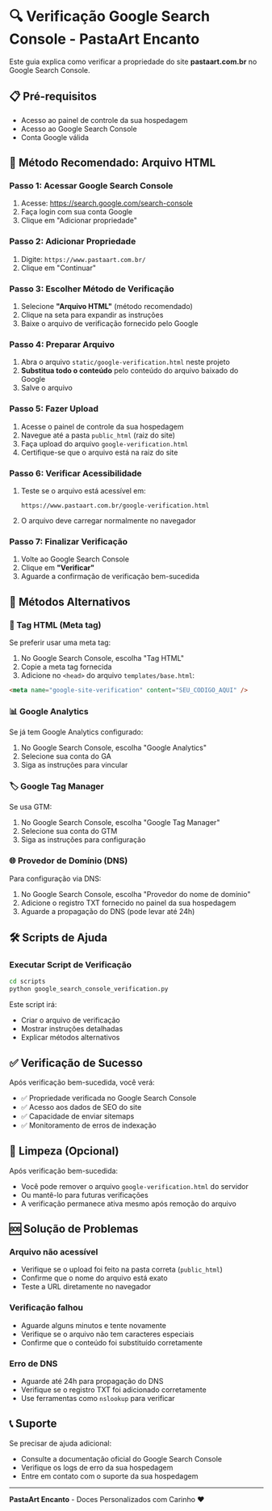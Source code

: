 # 🔍 Verificação Google Search Console - PastaArt Encanto

Este guia explica como verificar a propriedade do site **pastaart.com.br** no Google Search Console.

## 📋 Pré-requisitos

- Acesso ao painel de controle da sua hospedagem
- Acesso ao Google Search Console
- Conta Google válida

## 🎯 Método Recomendado: Arquivo HTML

### Passo 1: Acessar Google Search Console
1. Acesse: https://search.google.com/search-console
2. Faça login com sua conta Google
3. Clique em "Adicionar propriedade"

### Passo 2: Adicionar Propriedade
1. Digite: `https://www.pastaart.com.br/`
2. Clique em "Continuar"

### Passo 3: Escolher Método de Verificação
1. Selecione **"Arquivo HTML"** (método recomendado)
2. Clique na seta para expandir as instruções
3. Baixe o arquivo de verificação fornecido pelo Google

### Passo 4: Preparar Arquivo
1. Abra o arquivo `static/google-verification.html` neste projeto
2. **Substitua todo o conteúdo** pelo conteúdo do arquivo baixado do Google
3. Salve o arquivo

### Passo 5: Fazer Upload
1. Acesse o painel de controle da sua hospedagem
2. Navegue até a pasta `public_html` (raiz do site)
3. Faça upload do arquivo `google-verification.html`
4. Certifique-se que o arquivo está na raiz do site

### Passo 6: Verificar Acessibilidade
1. Teste se o arquivo está acessível em:
   ```
   https://www.pastaart.com.br/google-verification.html
   ```
2. O arquivo deve carregar normalmente no navegador

### Passo 7: Finalizar Verificação
1. Volte ao Google Search Console
2. Clique em **"Verificar"**
3. Aguarde a confirmação de verificação bem-sucedida

## 🔄 Métodos Alternativos

### 📌 Tag HTML (Meta tag)
Se preferir usar uma meta tag:

1. No Google Search Console, escolha "Tag HTML"
2. Copie a meta tag fornecida
3. Adicione no `<head>` do arquivo `templates/base.html`:

```html
<meta name="google-site-verification" content="SEU_CODIGO_AQUI" />
```

### 📊 Google Analytics
Se já tem Google Analytics configurado:

1. No Google Search Console, escolha "Google Analytics"
2. Selecione sua conta do GA
3. Siga as instruções para vincular

### 🏷️ Google Tag Manager
Se usa GTM:

1. No Google Search Console, escolha "Google Tag Manager"
2. Selecione sua conta do GTM
3. Siga as instruções para configuração

### 🌐 Provedor de Domínio (DNS)
Para configuração via DNS:

1. No Google Search Console, escolha "Provedor do nome de domínio"
2. Adicione o registro TXT fornecido no painel da sua hospedagem
3. Aguarde a propagação do DNS (pode levar até 24h)

## 🛠️ Scripts de Ajuda

### Executar Script de Verificação
```bash
cd scripts
python google_search_console_verification.py
```

Este script irá:
- Criar o arquivo de verificação
- Mostrar instruções detalhadas
- Explicar métodos alternativos

## ✅ Verificação de Sucesso

Após verificação bem-sucedida, você verá:
- ✅ Propriedade verificada no Google Search Console
- ✅ Acesso aos dados de SEO do site
- ✅ Capacidade de enviar sitemaps
- ✅ Monitoramento de erros de indexação

## 🧹 Limpeza (Opcional)

Após verificação bem-sucedida:
- Você pode remover o arquivo `google-verification.html` do servidor
- Ou mantê-lo para futuras verificações
- A verificação permanece ativa mesmo após remoção do arquivo

## 🆘 Solução de Problemas

### Arquivo não acessível
- Verifique se o upload foi feito na pasta correta (`public_html`)
- Confirme que o nome do arquivo está exato
- Teste a URL diretamente no navegador

### Verificação falhou
- Aguarde alguns minutos e tente novamente
- Verifique se o arquivo não tem caracteres especiais
- Confirme que o conteúdo foi substituído corretamente

### Erro de DNS
- Aguarde até 24h para propagação do DNS
- Verifique se o registro TXT foi adicionado corretamente
- Use ferramentas como `nslookup` para verificar

## 📞 Suporte

Se precisar de ajuda adicional:
- Consulte a documentação oficial do Google Search Console
- Verifique os logs de erro da sua hospedagem
- Entre em contato com o suporte da sua hospedagem

---

**PastaArt Encanto** - Doces Personalizados com Carinho ❤️
